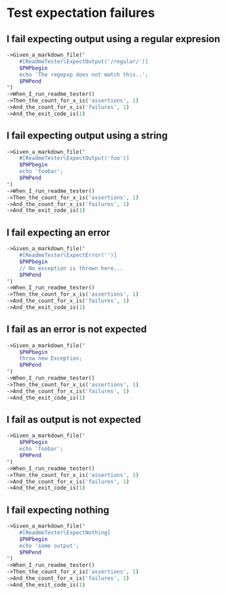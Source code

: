 <!--
#[ReadmeTester\Import('feature-context:scenario')]
#[ReadmeTester\PrependCode('$scenario')]
#[ReadmeTester\AppendCode(';')]
-->

# Test expectation failures

## I fail expecting output using a regular expresion
```php
->Given_a_markdown_file("
    #[ReadmeTester\ExpectOutput('/regular/')]
    $PHPbegin
    echo 'The regepxp does not match this..';
    $PHPend
")
->When_I_run_readme_tester()
->Then_the_count_for_x_is('assertions', 1)
->And_the_count_for_x_is('failures', 1)
->And_the_exit_code_is(1)
```

## I fail expecting output using a string
```php
->Given_a_markdown_file("
    #[ReadmeTester\ExpectOutput('foo')]
    $PHPbegin
    echo 'foobar';
    $PHPend
")
->When_I_run_readme_tester()
->Then_the_count_for_x_is('assertions', 1)
->And_the_count_for_x_is('failures', 1)
->And_the_exit_code_is(1)
```

## I fail expecting an error
```php
->Given_a_markdown_file("
    #[ReadmeTester\ExpectError('')]
    $PHPbegin
    // No exception is thrown here...
    $PHPend
")
->When_I_run_readme_tester()
->Then_the_count_for_x_is('assertions', 1)
->And_the_count_for_x_is('failures', 1)
->And_the_exit_code_is(1)
```

## I fail as an error is not expected
```php
->Given_a_markdown_file("
    $PHPbegin
    throw new Exception;
    $PHPend
")
->When_I_run_readme_tester()
->Then_the_count_for_x_is('assertions', 1)
->And_the_count_for_x_is('failures', 1)
->And_the_exit_code_is(1)
```

## I fail as output is not expected
```php
->Given_a_markdown_file("
    $PHPbegin
    echo 'foobar';
    $PHPend
")
->When_I_run_readme_tester()
->Then_the_count_for_x_is('assertions', 1)
->And_the_count_for_x_is('failures', 1)
->And_the_exit_code_is(1)
```

## I fail expecting nothing
```php
->Given_a_markdown_file("
    #[ReadmeTester\ExpectNothing]
    $PHPbegin
    echo 'some output';
    $PHPend
")
->When_I_run_readme_tester()
->Then_the_count_for_x_is('assertions', 1)
->And_the_count_for_x_is('failures', 1)
->And_the_exit_code_is(1)
```
